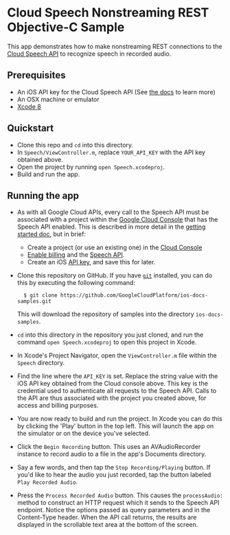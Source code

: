 # Cloud Speech Nonstreaming REST Objective-C Sample

This app demonstrates how to make nonstreaming REST connections to the [Cloud Speech API](https://cloud.google.com/speech/) to recognize speech in recorded audio.

## Prerequisites
- An iOS API key for the Cloud Speech API (See
  [the docs][getting-started] to learn more)
- An OSX machine or emulator
- [Xcode 8][xcode]

## Quickstart
- Clone this repo and `cd` into this directory.
- In `Speech/ViewController.m`, replace `YOUR_API_KEY` with the API key obtained above.
- Open the project by running `open Speech.xcodeproj`.
- Build and run the app.


## Running the app

- As with all Google Cloud APIs, every call to the Speech API must be associated
  with a project within the [Google Cloud Console][cloud-console] that has the
  Speech API enabled. This is described in more detail in the [getting started
  doc][getting-started], but in brief:
  - Create a project (or use an existing one) in the [Cloud
    Console][cloud-console]
  - [Enable billing][billing] and the [Speech API][enable-speech].
  - Create an iOS [API key][api-key], and save this for later.

- Clone this repository on GitHub. If you have [`git`][git] installed, you can do this by executing the following command:

        $ git clone https://github.com/GoogleCloudPlatform/ios-docs-samples.git

    This will download the repository of samples into the directory
    `ios-docs-samples`.

- `cd` into this directory in the repository you just cloned, and run the command `open Speech.xcodeproj` to open this project in Xcode.

- In Xcode's Project Navigator, open the `ViewController.m` file within the `Speech` directory.

- Find the line where the `API_KEY` is set. Replace the string value with the iOS API key obtained from the Cloud console above. This key is the credential used to authenticate all requests to the Speech API. Calls to the API are thus associated with the project you created above, for access and billing purposes.

- You are now ready to build and run the project. In Xcode you can do this by clicking the 'Play' button in the top left. This will launch the app on the simulator or on the device you've selected.

- Click the `Begin Recording` button. This uses an AVAudioRecorder instance to record audio to a file in the app's Documents directory.

- Say a few words, and then tap the `Stop Recording/Playing` button. If you'd like to hear the audio you just recorded, tap the button labeled `Play Recorded Audio`.

- Press the `Process Recorded Audio` button. This causes the `processAudio:` method to construct an HTTP request which it sends to the Speech API endpoint. Notice the options passed as query parameters and in the Content-Type header. When the API call returns, the results are displayed in the scrollable text area at the bottom of the screen.

[getting-started]: https://cloud.google.com/speech/docs/getting-started
[cloud-console]: https://console.cloud.google.com
[git]: https://git-scm.com/
[xcode]: https://developer.apple.com/xcode/
[billing]: https://console.cloud.google.com/billing?project=_
[enable-speech]: https://console.cloud.google.com/apis/api/speech.googleapis.com/overview?project=_
[api-key]: https://console.cloud.google.com/apis/credentials?project=_

